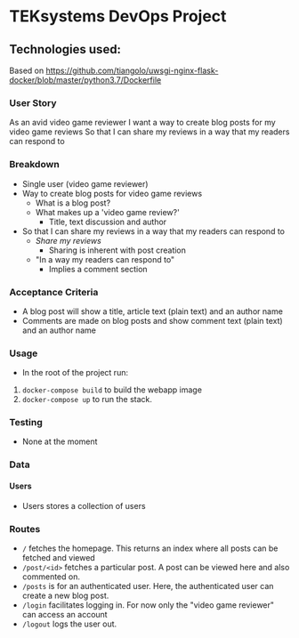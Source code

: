 # TEKsystems DevOps Project

## Technologies used:

Based on https://github.com/tiangolo/uwsgi-nginx-flask-docker/blob/master/python3.7/Dockerfile

### User Story
As an avid video game reviewer
I want a way to create blog posts for my video game reviews
So that I can share my reviews in a way that my readers can respond to

### Breakdown
- Single user (video game reviewer)
- Way to create blog posts for video game reviews
    - What is a blog post?
    - What makes up a 'video game review?'
        - Title, text discussion and author
- So that I can share my reviews in a way that my readers can respond to
    - _Share my reviews_
        - Sharing is inherent with post creation
    - "In a way my readers can respond to"
        - Implies a comment section

### Acceptance Criteria
- A blog post will show a title, article text (plain text) and an author name
- Comments are made on blog posts and show comment text (plain text) and an author name

### Usage
- In the root of the project run:
1. `docker-compose build` to build the webapp image
2. `docker-compose up` to run the stack.

### Testing
- None at the moment

### Data
#### Users
- Users stores a collection of users

### Routes

- `/` fetches the homepage. This returns an index where all posts can be fetched and viewed
- `/post/<id>` fetches a particular post. A post can be viewed here and also commented on.
- `/posts` is for an authenticated user. Here, the authenticated user can create a new blog post.
- `/login` facilitates logging in. For now only the "video game reviewer" can access an account
- `/logout` logs the user out.

